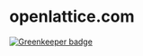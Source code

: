 # openlattice.com

[![Greenkeeper badge](https://badges.greenkeeper.io/openlattice/openlattice.com.svg)](https://greenkeeper.io/)
